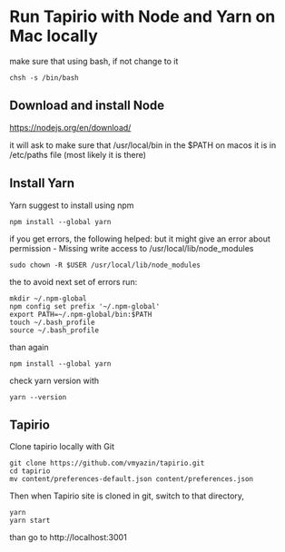 # Run Tapirio with Node and Yarn on Mac locally

make sure that using bash, if not change to it

    chsh -s /bin/bash

## Download and install Node
https://nodejs.org/en/download/

it will ask to make sure that /usr/local/bin in the $PATH
on macos it is in /etc/paths file (most likely it is there)

## Install Yarn
Yarn suggest to install using npm

    npm install --global yarn

if you get errors, the following helped:
but it might give an error about permission - Missing write access to /usr/local/lib/node_modules

    sudo chown -R $USER /usr/local/lib/node_modules

the to avoid next set of errors run:

    mkdir ~/.npm-global
    npm config set prefix '~/.npm-global'
    export PATH=~/.npm-global/bin:$PATH
    touch ~/.bash_profile
    source ~/.bash_profile

than again

    npm install --global yarn

check yarn version with

    yarn --version


## Tapirio
Clone tapirio locally with Git

    git clone https://github.com/vmyazin/tapirio.git
    cd tapirio
    mv content/preferences-default.json content/preferences.json

Then when Tapirio site is cloned in git, switch to that directory,

    yarn 
    yarn start
    
than go to http://localhost:3001
